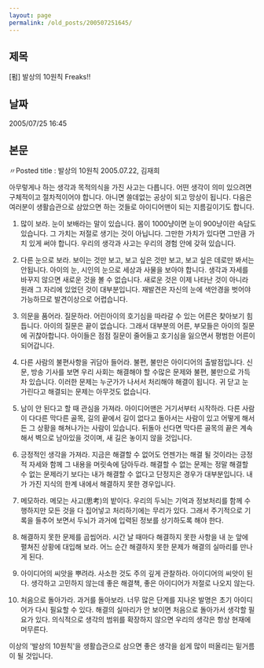 ```yaml
---
layout: page
permalink: /old_posts/200507251645/
---
```


## 제목
[펌] 발상의 10원칙 Freaks!!

## 날짜
2005/07/25 16:45

## 본문
〃Posted title : 발상의 10원칙 
2005.07.22, 김재희 


아무렇게나 하는 생각과 목적의식을 가진 사고는 다릅니다. 어떤 생각이 의미 있으려면 구체적이고 절차적이어야 합니다. 아니면 쓸데없는 공상이 되고 망상이 됩니다. 다음은 여러분이 생활습관으로 삼았으면 하는 것들로 아이디어맨이 되는 지름길이기도 합니다. 

1. 많이 보라.
눈이 보배라는 말이 있습니다. 몸이 1000냥이면 눈이 900냥이란 속담도 있습니다. 그 가치는 저절로 생기는 것이 아닙니다. 그만한 가치가 있다면 그만큼 가치 있게 써야 합니다. 우리의 생각과 사고는 우리의 경험 안에 갖혀 있습니다. 

2. 다른 눈으로 보라. 
보이는 것만 보고, 보고 싶은 것만 보고, 보고 싶은 데로만 봐서는 안됩니다. 아이의 눈, 시인의 눈으로 세상과 사물을 보아야 합니다. 생각과 자세를 바꾸지 않으면 새로운 것을 볼 수 없습니다. 새로운 것은 이제 나타난 것이 아니라 원래 그 자리에 있었던 것이 대부분입니다. 재발견은 자신의 눈에 색안경을 벗어야 가능하므로 발견이상으로 어렵습니다. 

3. 의문을 품어라. 질문하라.
어린아이의 호기심을 따라갈 수 있는 어른은 찾아보기 힘듭니다. 아이의 질문은 끝이 없습니다. 그래서 대부분의 어른, 부모들은 아이의 질문에 귀찮아합니다. 아이들은 점점 질문이 줄어들고 호기심을 잃으면서 평범한 어른이 되어갑니다. 

4. 다른 사람의 불편사항을 귀담아 들어라.
불편, 불만은 아이디어의 출발점입니다. 신문, 방송 기사를 보면 우리 사회는 해결해야 할 수많은 문제와 불편, 불만으로 가득 차 있습니다. 이러한 문제는 누군가가 나서서 처리해야 해결이 됩니다. 귀 닫고 눈 가린다고 해결되는 문제는 아무것도 없습니다. 

5. 남이 안 된다고 할 때 관심을 가져라.
아이디어맨은 거기서부터 시작하라. 다른 사람이 다다른 막다른 골목, 길의 끝에서 길이 없다고 돌아서는 사람이 있고 어떻게 해서든 그 상황을 해쳐나가는 사람이 있습니다. 뒤돌아 선다면 막다른 골목의 끝은 계속해서 벽으로 남아있을 것이며, 새 길은 놓이지 않을 것입니다. 

6. 긍정적인 생각을 가져라. 
지금은 해결할 수 없어도 언젠가는 해결 될 것이라는 긍정적 자세와 함께 그 내용을 머릿속에 담아두라. 해결할 수 없는 문제는 정말 해결할 수 없는 문제라기 보다는 내가 해결할 수 없다고 단정지은 경우가 대부분입니다. 내가 가진 지식의 한계 내에서 해결하지 못한 경우입니다. 

7. 메모하라.
메모는 사고(思考)의 밭이다. 우리의 두뇌는 기억과 정보처리를 함께 수행하지만 모든 것을 다 집어넣고 처리하기에는 무리가 있다. 그래서 주기적으로 기록을 들추어 보면서 두뇌가 과거에 입력된 정보를 상기하도록 해야 한다. 

8. 해결하지 못한 문제를 곱씹어라.
시간 날 때마다 해결하지 못한 사항을 내 눈 앞에 펼쳐진 상황에 대입해 보라. 어느 순간 해결하지 못한 문제가 해결의 실마리를 만나게 된다. 

9. 아이디어의 씨앗을 뿌려라. 
사소한 것도 주의 깊게 관찰하라. 아이디어의 씨앗이 된다. 생각하고 고민하지 않는데 좋은 해결책, 좋은 아이디어가 저절로 나오지 않는다. 

10. 처음으로 돌아가라. 과거를 돌아보라.
너무 많은 단계를 지나온 발명은 초기 아이디어가 다시 필요할 수 있다. 해결의 실마리가 안 보이면 처음으로 돌아가서 생각할 필요가 있다. 의식적으로 생각의 범위를 확장하지 않으면 우리의 생각은 항상 현재에 머무른다. 

이상의 '발상의 10원칙'을 생활습관으로 삼으면 좋은 생각을 쉽게 많이 떠올리는 밑거름이 될 것입니다.